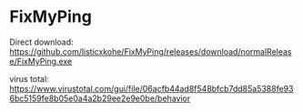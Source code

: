 # FixMyPing

Direct download: https://github.com/listicxkohe/FixMyPing/releases/download/normalRelease/FixMyPing.exe

virus total: https://www.virustotal.com/gui/file/06acfb44ad8f548bfcb7dd85a5388fe936bc5159fe8b05e0a4a2b29ee2e9e0be/behavior
